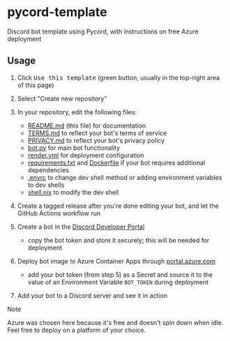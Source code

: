 # pycord-template

Discord bot template using Pycord, with instructions on free Azure deployment

## Usage

1. Click <kbd>Use this template</kbd> (green button, usually in the top-right area of this page)

2. Select "Create new repository"

3. In your repository, edit the following files:
    - [README.md](./README.md) (this file) for documentation
    - [TERMS.md](./TERMS.md) to reflect your bot's terms of service
    - [PRIVACY.md](./PRIVACY.md) to reflect your bot's privacy policy
    - [bot.py](./bot.py) for main bot functionality
    - [render.yml](./render.yaml) for deployment configuration
    - [requirements.txt](./requirements.txt) and [Dockerfile](./Dockerfile) if your bot requires additional dependencies
    - [.envrc](./.envrc) to change dev shell method or adding environment variables to dev shells
    - [shell.nix](./shell.nix) to modify the dev shell

4. Create a tagged release after you're done editing your bot, and let the GitHub Actions workflow run

5. Create a bot in the [Discord Developer Portal](<https://discord.com/developers/applications> "link to Discord Developer Portal")
    - copy the bot token and store it securely; this will be needed for deployment

6. Deploy bot image to Azure Container Apps through [portal.azure.com](https://portal.azure.com)
    - add your bot token (from step 5) as a Secret and source it to the value of an Environment Variable `BOT_TOKEN` during deployment

7. Add your bot to a Discord server and see it in action

> [!NOTE]
> Azure was chosen here because it's free and doesn't spin down when idle. Feel free to deploy on a platform of your choice.
